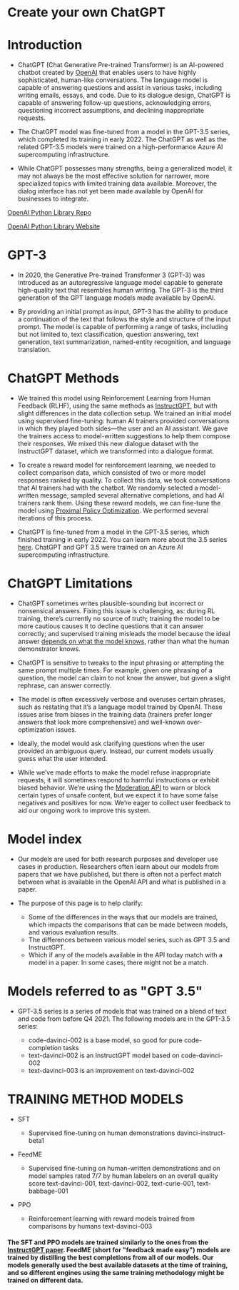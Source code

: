 # Create your own ChatGPT

# Introduction
- ChatGPT (Chat Generative Pre-trained Transformer) is an AI-powered chatbot created by [OpenAI](https://openai.com/) that enables users to have highly sophisticated, human-like conversations. The language model is capable of answering questions and assist in various tasks, including writing emails, essays, and code. Due to its dialogue design, ChatGPT is capable of answering follow-up questions, acknowledging errors, questioning incorrect assumptions, and declining inappropriate requests.

- The ChatGPT model was fine-tuned from a model in the GPT-3.5 series, which completed its training in early 2022. The ChatGPT as well as the related GPT-3.5 models were trained on a high-performance Azure AI supercomputing infrastructure.

- While ChatGPT possesses many strengths, being a generalized model, it may not always be the most effective solution for narrower, more specialized topics with limited training data available. Moreover, the dialog interface has not yet been made available by OpenAI for businesses to integrate.

[OpenAI Python Library Repo](https://github.com/openai/openai-python)

[OpenAI Python Library Website](https://platform.openai.com/docs/libraries)


# GPT-3
- In 2020, the Generative Pre-trained Transformer 3 (GPT-3) was introduced as an autoregressive language model capable to generate high-quality text that resembles human writing. The GPT-3 is the third generation of the GPT language models made available by OpenAI.

- By providing an initial prompt as input, GPT-3 has the ability to produce a continuation of the text that follows the style and structure of the input prompt. The model is capable of performing a range of tasks, including but not limited to, text classification, question answering, text generation, text summarization, named-entity recognition, and language translation.


# ChatGPT Methods

- We trained this model using Reinforcement Learning from Human Feedback (RLHF), using the same methods as [InstructGPT](https://openai.com/blog/instruction-following/), but with slight differences in the data collection setup. We trained an initial model using supervised fine-tuning: human AI trainers provided conversations in which they played both sides—the user and an AI assistant. We gave the trainers access to model-written suggestions to help them compose their responses. We mixed this new dialogue dataset with the InstructGPT dataset, which we transformed into a dialogue format.

- To create a reward model for reinforcement learning, we needed to collect comparison data, which consisted of two or more model responses ranked by quality. To collect this data, we took conversations that AI trainers had with the chatbot. We randomly selected a model-written message, sampled several alternative completions, and had AI trainers rank them. Using these reward models, we can fine-tune the model using [Proximal Policy Optimization](https://openai.com/blog/openai-baselines-ppo/). We performed several iterations of this process.

- ChatGPT is fine-tuned from a model in the GPT-3.5 series, which finished training in early 2022. You can learn more about the 3.5 series [here](https://beta.openai.com/docs/model-index-for-researchers). ChatGPT and GPT 3.5 were trained on an Azure AI supercomputing infrastructure.


# ChatGPT Limitations
- ChatGPT sometimes writes plausible-sounding but incorrect or nonsensical answers. Fixing this issue is challenging, as: during RL training, there’s currently no source of truth; training the model to be more cautious causes it to decline questions that it can answer correctly; and supervised training misleads the model because the ideal answer [depends on what the model knows](https://www.alignmentforum.org/posts/BgoKdAzogxmgkuuAt/behavior-cloning-is-miscalibrated), rather than what the human demonstrator knows.

- ChatGPT is sensitive to tweaks to the input phrasing or attempting the same prompt multiple times. For example, given one phrasing of a question, the model can claim to not know the answer, but given a slight rephrase, can answer correctly.

- The model is often excessively verbose and overuses certain phrases, such as restating that it’s a language model trained by OpenAI. These issues arise from biases in the training data (trainers prefer longer answers that look more comprehensive) and well-known over-optimization issues.

- Ideally, the model would ask clarifying questions when the user provided an ambiguous query. Instead, our current models usually guess what the user intended.

- While we’ve made efforts to make the model refuse inappropriate requests, it will sometimes respond to harmful instructions or exhibit biased behavior. We’re using the [Moderation API](https://openai.com/blog/new-and-improved-content-moderation-tooling/) to warn or block certain types of unsafe content, but we expect it to have some false negatives and positives for now. We’re eager to collect user feedback to aid our ongoing work to improve this system.

# Model index
- Our models are used for both research purposes and developer use cases in production. Researchers often learn about our models from papers that we have published, but there is often not a perfect match between what is available in the OpenAI API and what is published in a paper.

- The purpose of this page is to help clarify:

  - Some of the differences in the ways that our models are trained, which impacts the comparisons that can be made between models, and various evaluation results.
  - The differences between various model series, such as GPT 3.5 and InstructGPT.
  - Which if any of the models available in the API today match with a model in a paper. In some cases, there might not be a match.

# Models referred to as "GPT 3.5"
- GPT-3.5 series is a series of models that was trained on a blend of text and code from before Q4 2021. The following models are in the GPT-3.5 series:

  - code-davinci-002 is a base model, so good for pure code-completion tasks
  - text-davinci-002 is an InstructGPT model based on code-davinci-002
  - text-davinci-003 is an improvement on text-davinci-002


# TRAINING METHOD	MODELS
  - SFT
    - Supervised fine-tuning on human demonstrations	davinci-instruct-beta1

  - FeedME
    - Supervised fine-tuning on human-written demonstrations and on model samples rated 7/7 by human labelers on an overall quality score	text-davinci-001, text-davinci-002, text-curie-001, text-babbage-001

  - PPO
    - Reinforcement learning with reward models trained from comparisons by humans	text-davinci-003

#### The SFT and PPO models are trained similarly to the ones from the [InstructGPT paper](https://arxiv.org/abs/2203.02155). FeedME (short for "feedback made easy") models are trained by distilling the best completions from all of our models. Our models generally used the best available datasets at the time of training, and so different engines using the same training methodology might be trained on different data.
